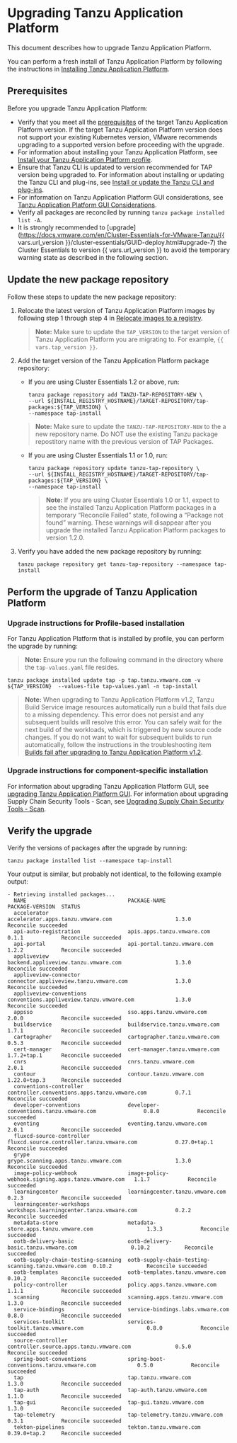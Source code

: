 # Upgrading Tanzu Application Platform

This document describes how to upgrade Tanzu Application Platform.

You can perform a fresh install of Tanzu Application Platform by following the instructions in [Installing Tanzu Application Platform](install-intro.md).

## <a id='prereqs'></a> Prerequisites

Before you upgrade Tanzu Application Platform:

- Verify that you meet all the [prerequisites](prerequisites.md) of the target Tanzu Application Platform version. If the target Tanzu Application Platform version does not support your existing Kubernetes version, VMware recommends upgrading to a supported version before proceeding with the upgrade.
- For information about installing your Tanzu Application Platform, see [Install your Tanzu Application Platform profile](install.md#install-profile).
- Ensure that Tanzu CLI is updated to version recommended for TAP version being upgraded to. For information about installing or updating the Tanzu CLI and plug-ins, see [Install or update the Tanzu CLI and plug-ins](install-tanzu-cli.md#cli-and-plugin).
- For information on Tanzu Application Platform GUI considerations, see [Tanzu Application Platform GUI Considerations](tap-gui/upgrades.md#considerations).
- Verify all packages are reconciled by running `tanzu package installed list -A`.
- It is strongly recommended to [upgrade](https://docs.vmware.com/en/Cluster-Essentials-for-VMware-Tanzu/{{ vars.url_version }}/cluster-essentials/GUID-deploy.html#upgrade-7) the Cluster Essentials to version {{ vars.url_version }} to avoid the temporary warning state as described in the following section.

## <a id="add-new-package-repo"></a> Update the new package repository

Follow these steps to update the new package repository:

1. Relocate the latest version of Tanzu Application Platform images by following step 1 through step 4 in [Relocate images to a registry](install.html#add-tap-package-repo).

    >**Note:** Make sure to update the `TAP_VERSION` to the target version of Tanzu Application Platform you are migrating to. For example, `{{ vars.tap_version }}`. 

1. Add the target version of the Tanzu Application Platform package repository:

    - If you are using Cluster Essentials 1.2 or above, run:

        ```console
        tanzu package repository add TANZU-TAP-REPOSITORY-NEW \
        --url ${INSTALL_REGISTRY_HOSTNAME}/TARGET-REPOSITORY/tap-packages:${TAP_VERSION} \
        --namespace tap-install
        ```
    >**Note:** Make sure to update the `TANZU-TAP-REPOSITORY-NEW` to the a new repository name. Do NOT use the existing Tanzu package repostitory name with the previous version of TAP Packages.
    
    
    - If you are using Cluster Essentials 1.1 or 1.0, run:

        ```console
       tanzu package repository update tanzu-tap-repository \
        --url ${INSTALL_REGISTRY_HOSTNAME}/TARGET-REPOSITORY/tap-packages:${TAP_VERSION} \
        --namespace tap-install
        ```

        >**Note:** If you are using Cluster Essentials 1.0 or 1.1, expect to see the installed Tanzu Application Platform packages in a temporary “Reconcile Failed” state, following a “Package not found” warning. These warnings will disappear after you upgrade the installed Tanzu Application Platform packages to version 1.2.0. 

1. Verify you have added the new package repository by running:

    ```console
    tanzu package repository get tanzu-tap-repository --namespace tap-install
    ```

## <a id="upgrade-tap"></a> Perform the upgrade of Tanzu Application Platform

### <a id="profile-based-instruct"></a> Upgrade instructions for Profile-based installation

For Tanzu Application Platform that is installed by profile, you can perform the upgrade by running:

>**Note:** Ensure you run the following command in the directory where the `tap-values.yaml` file resides.

```console
tanzu package installed update tap -p tap.tanzu.vmware.com -v ${TAP_VERSION}  --values-file tap-values.yaml -n tap-install
```

>**Note:** When upgrading to Tanzu Application Platform v1.2, Tanzu Build Service image resources automatically
>run a build that fails due to a missing dependency.
>This error does not persist and any subsequent builds will resolve this error.
>You can safely wait for the next build of the workloads, which is triggered by new source code changes.
>If you do not want to wait for subsequent builds to run automatically,
>follow the instructions in the troubleshooting item
>[Builds fail after upgrading to Tanzu Application Platform v1.2](tanzu-build-service/troubleshooting.md#tbs-1-2-breaking-change).

### <a id="comp-specific-instruct"></a> Upgrade instructions for component-specific installation

For information about upgrading Tanzu Application Platform GUI, see [upgrading Tanzu Application Platform GUI](tap-gui/upgrades.html).
For information about upgrading Supply Chain Security Tools - Scan, see [Upgrading Supply Chain Security Tools - Scan](scst-scan/upgrading.md).

## <a id="verify"></a> Verify the upgrade

Verify the versions of packages after the upgrade by running:

```console
tanzu package installed list --namespace tap-install
```

Your output is similar, but probably not identical, to the following example output:

```console
- Retrieving installed packages...
  NAME                                PACKAGE-NAME                                         PACKAGE-VERSION  STATUS               
  accelerator                         accelerator.apps.tanzu.vmware.com                    1.3.0            Reconcile succeeded  
  api-auto-registration               apis.apps.tanzu.vmware.com                           0.1.1            Reconcile succeeded  
  api-portal                          api-portal.tanzu.vmware.com                          1.2.2            Reconcile succeeded  
  appliveview                         backend.appliveview.tanzu.vmware.com                 1.3.0            Reconcile succeeded  
  appliveview-connector               connector.appliveview.tanzu.vmware.com               1.3.0            Reconcile succeeded  
  appliveview-conventions             conventions.appliveview.tanzu.vmware.com             1.3.0            Reconcile succeeded  
  appsso                              sso.apps.tanzu.vmware.com                            2.0.0            Reconcile succeeded  
  buildservice                        buildservice.tanzu.vmware.com                        1.7.1            Reconcile succeeded  
  cartographer                        cartographer.tanzu.vmware.com                        0.5.3            Reconcile succeeded  
  cert-manager                        cert-manager.tanzu.vmware.com                        1.7.2+tap.1      Reconcile succeeded  
  cnrs                                cnrs.tanzu.vmware.com                                2.0.1            Reconcile succeeded  
  contour                             contour.tanzu.vmware.com                             1.22.0+tap.3     Reconcile succeeded  
  conventions-controller              controller.conventions.apps.tanzu.vmware.com         0.7.1            Reconcile succeeded  
  developer-conventions               developer-conventions.tanzu.vmware.com               0.8.0            Reconcile succeeded  
  eventing                            eventing.tanzu.vmware.com                            2.0.1            Reconcile succeeded  
  fluxcd-source-controller            fluxcd.source.controller.tanzu.vmware.com            0.27.0+tap.1     Reconcile succeeded  
  grype                               grype.scanning.apps.tanzu.vmware.com                 1.3.0            Reconcile succeeded  
  image-policy-webhook                image-policy-webhook.signing.apps.tanzu.vmware.com   1.1.7            Reconcile succeeded  
  learningcenter                      learningcenter.tanzu.vmware.com                      0.2.3            Reconcile succeeded  
  learningcenter-workshops            workshops.learningcenter.tanzu.vmware.com            0.2.2            Reconcile succeeded  
  metadata-store                      metadata-store.apps.tanzu.vmware.com                 1.3.3            Reconcile succeeded  
  ootb-delivery-basic                 ootb-delivery-basic.tanzu.vmware.com                 0.10.2           Reconcile succeeded  
  ootb-supply-chain-testing-scanning  ootb-supply-chain-testing-scanning.tanzu.vmware.com  0.10.2           Reconcile succeeded  
  ootb-templates                      ootb-templates.tanzu.vmware.com                      0.10.2           Reconcile succeeded  
  policy-controller                   policy.apps.tanzu.vmware.com                         1.1.1            Reconcile succeeded  
  scanning                            scanning.apps.tanzu.vmware.com                       1.3.0            Reconcile succeeded  
  service-bindings                    service-bindings.labs.vmware.com                     0.8.0            Reconcile succeeded  
  services-toolkit                    services-toolkit.tanzu.vmware.com                    0.8.0            Reconcile succeeded  
  source-controller                   controller.source.apps.tanzu.vmware.com              0.5.0            Reconcile succeeded  
  spring-boot-conventions             spring-boot-conventions.tanzu.vmware.com             0.5.0            Reconcile succeeded  
  tap                                 tap.tanzu.vmware.com                                 1.3.0            Reconcile succeeded  
  tap-auth                            tap-auth.tanzu.vmware.com                            1.1.0            Reconcile succeeded  
  tap-gui                             tap-gui.tanzu.vmware.com                             1.3.0            Reconcile succeeded  
  tap-telemetry                       tap-telemetry.tanzu.vmware.com                       0.3.1            Reconcile succeeded  
  tekton-pipelines                    tekton.tanzu.vmware.com                              0.39.0+tap.2     Reconcile succeeded
```
